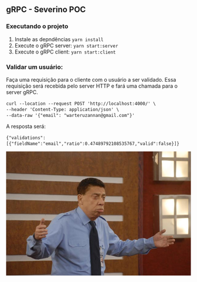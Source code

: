 ## gRPC - Severino POC

### Executando o projeto

1. Instale as depndências `yarn install`
2. Execute o gRPC server: `yarn start:server`
3. Execute o gRPC client: `yarn start:client`

### Validar um usuário:

Faça uma requisição para o cliente com o usuário a ser validado. 
Essa requisição será recebida pelo server HTTP e fará uma chamada para o server gRPC. 


```
curl --location --request POST 'http://localhost:4000/' \
--header 'Content-Type: application/json' \
--data-raw '{"email": "warteruzannan@gmail.com"}'
```

A resposta será:

```
{"validations":[{"fieldName":"email","ratio":0.47489792108535767,"valid":false}]}
```

<img src="./severino.jpg">
